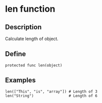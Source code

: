 # len function

## Description
Calculate length of object.

## Define
```
protected func len(object)
```

## Examples

```
len(["This", "is", "array"]) # Length of 3
len("String")                # Length of 6
```

